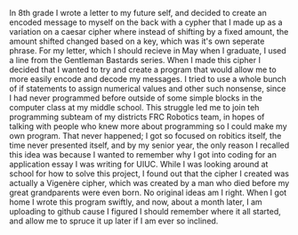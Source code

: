 In 8th grade I wrote a letter to my future self, and decided to create an encoded message to myself on the back with a cypher that I made up as a variation on a caesar cipher where instead of shifting by a fixed amount, 
the amount shifted changed based on a key, which was it's own seperate phrase. For my letter, which I should recieve in May when I graduate, I used a line from the Gentleman Bastards series. When I made this cipher I 
decided that I wanted to try and create a program that would allow me to more easily encode and decode my messages. I tried to use a whole bunch of if statements to assign numerical values and other such nonsense, 
since I had never programmed before outside of some simple blocks in the computer class at my middle school. This struggle led me to join teh programming subteam of my districts FRC Robotics team, in hopes of talking with 
people who knew more about programming so I could make my own program. That never happened; I got so focused on robitics itself, the time never presented itself, and by my senior year, the only reason I recalled this idea
was because I wanted to remember why I got into coding for an application essay I was writing for UIUC. While I was looking around at school for how to solve this project, I found out that the cipher I created was actually a 
Vigenère cipher, which was created by a man who died before my great grandparents were even born. No original ideas am I right. When I got home I wrote this program swiftly, and now, about a month later, I am uploading to github 
cause I figured I should remember where it all started, and allow me to spruce it up later if I am ever so inclined. 
